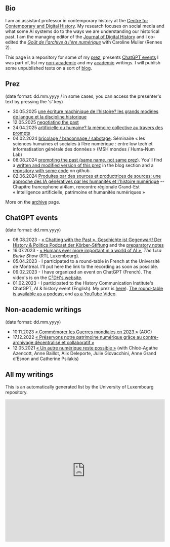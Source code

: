 ## Bio

I am an assistant professor in contemporary history at the [Centre for Contemporary and Digital History](https://c2dh.uni.lu). My research focuses on social media and what some AI systems do to the ways we are understanding our historical past. I am the managing editor of the [Journal of Digital History](https://www.journalofdigitalhistory.org) and I co-edited the [*Goût de l'archive à l'ère numérique*](https://gout-numerique.net) with Caroline Muller (Rennes 2).

This page is a repository for some of my [prez](#prez), presents [ChatGPT events](#chatgpt-events) I was part of, list my [non-academic](#non-academic-writings) and my [academic](#all-my-writings) writings. I will publish some unpublished texts on a sort of [blog](content/blog.md).

## Prez

(date format: dd.mm.yyyy / in some cases, you can access the presenter's text by pressing the 's' key)

- 30.05.2025 [une écriture machinique
de l’histoire? les grands modèles de langue et la discipline historique](prez/2025-05-30_CSDH/2025_CSDH.html)
- 12.05.2025 [negotiating the past](prez/2025-05-14_negotiating_the_past/negotiating_the_past.html)
- 24.04.2025 [artificielle ou humaine? la mémoire collective au travers des prompts](prez/2025-04-24_ContemporaryHistoryDay/2025-04-24_ContemporaryHistoryDay.html)
- 04.02.2024 [bricolage / braconnage / sabotage](prez/2025-02-04_MSHMondes_Bricolage-Braconnage-Sabotage/bricolage-braconage-sabotage.html). Séminaire « les sciences humaines et sociales à l’ère numérique : entre low tech et informatisation générale des données » (MSH mondes / Huma-Num Lab)
- 08.08.2024 [prompting the past (same name, not same prez)](prez/2024_DH024_prompting_the_past/prompting_the_past_prez.html). You'll find a [written and modified version of this prez](content/blog/20240812.md) in the blog section and a [repository with some code](https://github.com/inactinique/DH2024_prompting_the_past) on github. 
- 02.06.2024 [Produites par des sources et productrices de sources: une approche des IA génératives par les humanités et l'histoire numérique](prez/2024-06-03_AI4LAM/2024-06-03_AI4LAM.html) -- Chapitre francophone ai4lam, rencontre régionale Grand-Est « Intelligence artificielle, patrimoine et humanités numériques »


More on the [archive](content/archive.md) page.

## ChatGPT events

(date format: dd.mm.yyyy)

- 08.08.2023 - [« Chatting with the Past ». Geschichte ist Gegenwart! Der History & Politics Podcast der Körber-Stiftung](https://koerber-stiftung.de/mediathek/chatting-with-the-past/?fbclid=IwAR1HcVFBSH-6IhcItvX5Ndv22QdQYX1YHLYpck9RgTiYgZ7IRNK3g4Rb7WA) and the [preparatory notes](/content/blog/20230724.html)
- 16.07.2023 - [« Humans ever more important in a world of AI »](https://play.rtl.lu/shows/en/in-conversation-with-lisa-burke/episodes/n/2081642), *The Lisa Burke Show* (RTL Luxembourg).
- 05.04.2023 - I participated to a round-table in French at the Université de Montréal. I'll put here the link to the recording as soon as possible.
- 09.02.2023 - I have organized an event on ChatGPT (French). The video's is on the [C<sup><small>2</small></sup>DH's website](https://www.c2dh.uni.lu/thinkering/usages-pedagogiques-de-chatgpt-enregistrement-de-la-table-ronde). 
- 01.02.2023 - I participated to the History Communication Institute's ChatGPT, AI & history event (English). My prez is [here](2023-02-01_chatGPT_HCI/2023-02-01_chatGPT_HCI.html)). [The round-table is available as a podcast](https://jasonsteinhauer.substack.com/p/chatgpt-ai-and-history#details) and [as a YouTube Video](https://www.youtube.com/watch?v=Eu0ARkdZ2X0).

## Non-academic writings

(date format: dd.mm.yyyy)

- 10.11.2023 [« Commémorer les Guerres mondiales en 2023 »](https://aoc.media/analyse/2023/11/09/commemorer-les-guerres-mondiales-en-2023/) (AOC)
- 17.12.2022 [« Préservons notre patrimoine numérique grâce au contre-archivage décentralisé et collaboratif »](https://www.lemonde.fr/idees/article/2022/12/17/preservons-notre-patrimoine-numerique-grace-au-contre-archivage-decentralise-et-collaboratif_6154820_3232.html)
- 12.05.2021 [« Un autre numérique reste possible »](https://phiantique.medium.com/un-autre-num%C3%A9rique-reste-possible-1bee2e3b273) (with Chloé-Agathe Azencott, Anne Baillot, Alix Deleporte, Julie Giovacchini, Anne Grand d’Esnon and Catherine Psilakis)

## All my writings

This is an automatically generated list by the University of Luxembourg repository.

<iframe src="https://orbilu.uni.lu/widget?query=author_authority%3A%2850029240%29&format=apa&lang_code=en" title="Publications" marginwidth="0" marginheight="0" scrolling="yes" width="100%" height="450" frameborder="0"></iframe>

